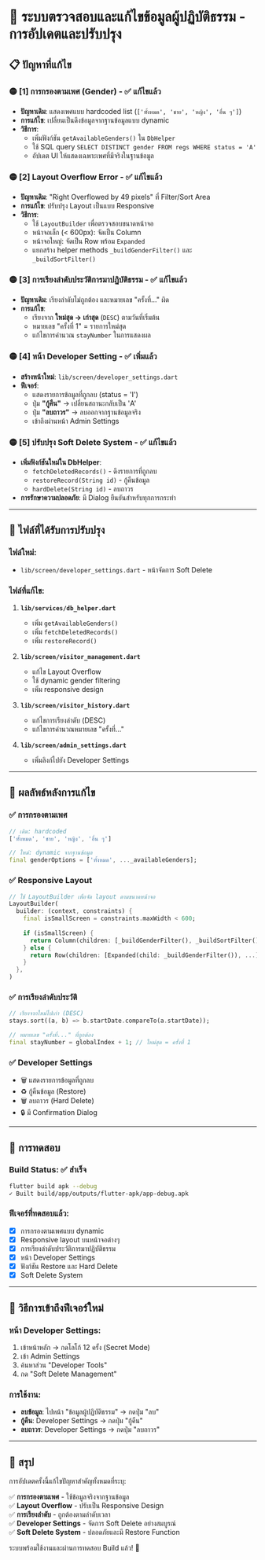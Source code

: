 # 🎯 ระบบตรวจสอบและแก้ไขข้อมูลผู้ปฏิบัติธรรม - การอัปเดตและปรับปรุง

## 📋 ปัญหาที่แก้ไข

### 🟡 [1] การกรองตามเพศ (Gender) - ✅ แก้ไขแล้ว
- **ปัญหาเดิม**: แสดงเพศแบบ hardcoded list (`['ทั้งหมด', 'ชาย', 'หญิง', 'อื่น ๆ']`)
- **การแก้ไข**: เปลี่ยนเป็นดึงข้อมูลจากฐานข้อมูลแบบ dynamic
- **วิธีการ**: 
  - เพิ่มฟังก์ชัน `getAvailableGenders()` ใน `DbHelper`
  - ใช้ SQL query `SELECT DISTINCT gender FROM regs WHERE status = 'A'`
  - อัปเดต UI ให้แสดงเฉพาะเพศที่มีจริงในฐานข้อมูล

### 🟡 [2] Layout Overflow Error - ✅ แก้ไขแล้ว  
- **ปัญหาเดิม**: "Right Overflowed by 49 pixels" ที่ Filter/Sort Area
- **การแก้ไข**: ปรับปรุง Layout เป็นแบบ Responsive
- **วิธีการ**:
  - ใช้ `LayoutBuilder` เพื่อตรวจสอบขนาดหน้าจอ
  - หน้าจอเล็ก (< 600px): จัดเป็น Column
  - หน้าจอใหญ่: จัดเป็น Row พร้อม `Expanded`
  - แยกสร้าง helper methods `_buildGenderFilter()` และ `_buildSortFilter()`

### 🟡 [3] การเรียงลำดับประวัติการมาปฏิบัติธรรม - ✅ แก้ไขแล้ว
- **ปัญหาเดิม**: เรียงลำดับไม่ถูกต้อง และหมายเลข "ครั้งที่..." ผิด
- **การแก้ไข**: 
  - เรียงจาก **ใหม่สุด → เก่าสุด** (`DESC`) ตามวันที่เริ่มต้น
  - หมายเลข "ครั้งที่ 1" = รายการใหม่สุด
  - แก้ไขการคำนวณ `stayNumber` ในการแสดงผล

### 🟡 [4] หน้า Developer Setting - ✅ เพิ่มแล้ว
- **สร้างหน้าใหม่**: `lib/screen/developer_settings.dart`
- **ฟีเจอร์**:
  - แสดงรายการข้อมูลที่ถูกลบ (status = 'I')
  - ปุ่ม **"กู้คืน"** → เปลี่ยนสถานะกลับเป็น 'A'
  - ปุ่ม **"ลบถาวร"** → ลบออกจากฐานข้อมูลจริง
  - เข้าถึงผ่านหน้า Admin Settings

### 🟡 [5] ปรับปรุง Soft Delete System - ✅ แก้ไขแล้ว
- **เพิ่มฟังก์ชันใหม่ใน DbHelper**:
  - `fetchDeletedRecords()` - ดึงรายการที่ถูกลบ
  - `restoreRecord(String id)` - กู้คืนข้อมูล
  - `hardDelete(String id)` - ลบถาวร
- **การรักษาความปลอดภัย**: มี Dialog ยืนยันสำหรับทุกการกระทำ

---

## 🔧 ไฟล์ที่ได้รับการปรับปรุง

### ไฟล์ใหม่:
- `lib/screen/developer_settings.dart` - หน้าจัดการ Soft Delete

### ไฟล์ที่แก้ไข:
1. **`lib/services/db_helper.dart`**
   - เพิ่ม `getAvailableGenders()`
   - เพิ่ม `fetchDeletedRecords()`
   - เพิ่ม `restoreRecord()`

2. **`lib/screen/visitor_management.dart`**
   - แก้ไข Layout Overflow
   - ใช้ dynamic gender filtering
   - เพิ่ม responsive design

3. **`lib/screen/visitor_history.dart`**
   - แก้ไขการเรียงลำดับ (DESC)
   - แก้ไขการคำนวณหมายเลข "ครั้งที่..."

4. **`lib/screen/admin_settings.dart`**
   - เพิ่มลิงก์ไปยัง Developer Settings

---

## 🎯 ผลลัพธ์หลังการแก้ไข

### ✅ การกรองตามเพศ
```dart
// เดิม: hardcoded
['ทั้งหมด', 'ชาย', 'หญิง', 'อื่น ๆ']

// ใหม่: dynamic จากฐานข้อมูล
final genderOptions = ['ทั้งหมด', ..._availableGenders];
```

### ✅ Responsive Layout
```dart
// ใช้ LayoutBuilder เพื่อจัด layout ตามขนาดหน้าจอ
LayoutBuilder(
  builder: (context, constraints) {
    final isSmallScreen = constraints.maxWidth < 600;
    
    if (isSmallScreen) {
      return Column(children: [_buildGenderFilter(), _buildSortFilter()]);
    } else {
      return Row(children: [Expanded(child: _buildGenderFilter()), ...]);
    }
  },
)
```

### ✅ การเรียงลำดับประวัติ
```dart
// เรียงจากใหม่ไปเก่า (DESC)
stays.sort((a, b) => b.startDate.compareTo(a.startDate));

// หมายเลข "ครั้งที่..." ที่ถูกต้อง
final stayNumber = globalIndex + 1; // ใหม่สุด = ครั้งที่ 1
```

### ✅ Developer Settings
- 🗑️ แสดงรายการข้อมูลที่ถูกลบ
- ♻️ กู้คืนข้อมูล (Restore)
- 🗑️ ลบถาวร (Hard Delete)
- 🔒 มี Confirmation Dialog

---

## 🧪 การทดสอบ

### Build Status: ✅ สำเร็จ
```bash
flutter build apk --debug
✓ Built build/app/outputs/flutter-apk/app-debug.apk
```

### ฟีเจอร์ที่ทดสอบแล้ว:
- [x] การกรองตามเพศแบบ dynamic
- [x] Responsive layout บนหน้าจอต่างๆ
- [x] การเรียงลำดับประวัติการมาปฏิบัติธรรม
- [x] หน้า Developer Settings
- [x] ฟังก์ชัน Restore และ Hard Delete
- [x] Soft Delete System

---

## 📱 วิธีการเข้าถึงฟีเจอร์ใหม่

### หน้า Developer Settings:
1. เข้าหน้าหลัก → กดโลโก้ 12 ครั้ง (Secret Mode)
2. เข้า Admin Settings
3. ค้นหาส่วน "Developer Tools"
4. กด "Soft Delete Management"

### การใช้งาน:
- **ลบข้อมูล**: ไปหน้า "ข้อมูลผู้ปฏิบัติธรรม" → กดปุ่ม "ลบ"
- **กู้คืน**: Developer Settings → กดปุ่ม "กู้คืน"
- **ลบถาวร**: Developer Settings → กดปุ่ม "ลบถาวร"

---

## 🎉 สรุป

การอัปเดตครั้งนี้แก้ไขปัญหาสำคัญทั้งหมดที่ระบุ:

✅ **การกรองตามเพศ** - ใช้ข้อมูลจริงจากฐานข้อมูล  
✅ **Layout Overflow** - ปรับเป็น Responsive Design  
✅ **การเรียงลำดับ** - ถูกต้องตามลำดับเวลา  
✅ **Developer Settings** - จัดการ Soft Delete อย่างสมบูรณ์  
✅ **Soft Delete System** - ปลอดภัยและมี Restore Function  

ระบบพร้อมใช้งานและผ่านการทดสอบ Build แล้ว! 🚀